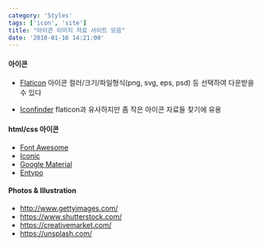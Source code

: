 ```yaml
---
category: 'Styles'
tags: ['icon', 'site']
title: "아이콘 이미지 자료 사이트 모음"
date: '2018-01-16 14:21:00'
---
```


#### 아이콘
- [Flaticon](https://www.flaticon.com/)
아이콘 컬러/크기/파일형식(png, svg, eps, psd) 등 선택하여 다운받을 수 있다

- [Iconfinder](https://www.iconfinder.com/)
flaticon과 유사하지만 좀 작은 아이콘 자료들 찾기에 유용

#### html/css 아이콘
- [Font Awesome](http://fontawesome.io/)
- [Iconic](https://useiconic.com/open/)
- [Google Material](https://material.io/icons/)
- [Entypo](http://www.entypo.com/)

#### Photos & Illustration
- http://www.gettyimages.com/
- https://www.shutterstock.com/
- https://creativemarket.com/
- https://unsplash.com/
